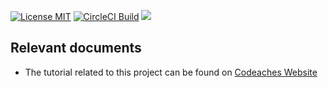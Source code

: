 [![License MIT][MIT badge]][MIT]
[![CircleCI Build][CircleCI badge]][CircleCI]
[![][Paypal Donate Img]][Paypal Donate Link]

## Relevant documents

- The tutorial related to this project can be found on [Codeaches Website]

[MIT badge]: https://img.shields.io/:license-MIT%202.0-blue.svg
[MIT]: https://opensource.org/licenses/mit-license.php

[Paypal Donate Img]: https://www.paypalobjects.com/en_US/i/btn/btn_donate_SM.gif
[Paypal Donate Link]: https://www.paypal.com/cgi-bin/webscr?cmd=_donations&business=FLER29DWAYJ58&currency_code=USD&source=url

[Codeaches Website]: https://codeaches.com

[CircleCI badge]: https://circleci.com/gh/codeaches/spring-boot-kafka-examples.svg?style=shield&circle-token=:circle-token
[CircleCI]: https://circleci.com/gh/codeaches/spring-boot-kafka-examples
